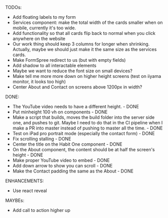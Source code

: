 TODOs:

- Add floating labels to my form
- Services component: make the total width of the cards smaller when on mobile,
  currently it's too wide.
- Add functionality so that all cards flip back to normal when you click anywhere on the website
- Our work thing should keep 3 columns for longer when shrinking. Actually, maybe we should just make it the same size as the services cards.
- Make FormSpree redirect to us (but with empty fields)
- Add shadow to all interactable elements
- Maybe we want to reduce the font size on small devices?
- Make tell me more more down on higher height screens (test on iiyama monitor, it looks too high)
- Center About and Contact on screens above 1200px in width?

DONE:

- The YouTube video needs to have a different height. - DONE
- Put minheight 100 vh on components - DONE
- Make a script that builds, moves the build folder into the server side one, and pushes to git. Maybe I need to
  do that in the CI pipeline when I make a PR into master instead of pushing to master all the time. - DONE
- Test on iPad pro portrait mode (especially the contact form) - DONE
- Fix scrolling stalling - DONE
- Center the title on the Habit One component - DONE
- On the About component, the content should be at half the screen's height - DONE
- Make proper YouTube video to embed - DONE
- Add down arrow to show you can scroll - DONE
- Make the Contact padding the same as the About - DONE

ENHANCEMENTS:

- Use react reveal

MAYBEs:

- Add call to action higher up
